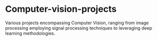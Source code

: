 # Computer-vision-projects
Various projects encompassing Computer Vision, ranging from image processing employing signal processing techniques to leveraging deep learning methodologies.

